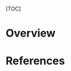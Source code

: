 [TOC]

# Overview

# References

[typography-desktop-publishing]: http://www.oert.org/en/typography-and-desktop-publishing/
